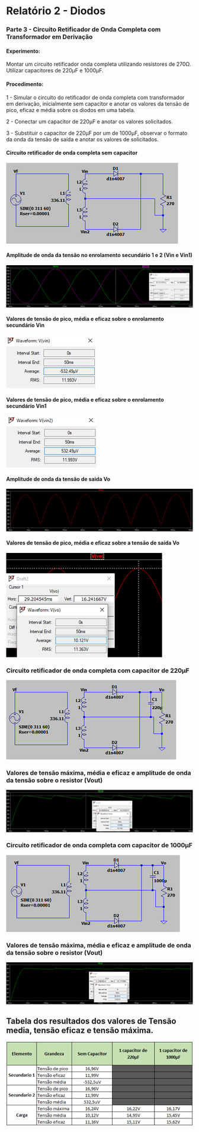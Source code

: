 # Relatório 2 - Diodos

### Parte 3 - Circuito Retificador de Onda Completa com Transformador em Derivação

#### Experimento:

Montar um circuito retificador onda completa utilizando resistores de 270Ω.
Utilizar capacitores de 220μF e 1000μF.

#### Procedimento:

1 - Simular o circuito do retificador de onda completa com transformador em derivação, inicialmente sem capacitor e anotar os valores da tensão de pico, eficaz e média sobre os diodos em uma tabela.

2 - Conectar um capacitor de 220μF e anotar os valores solicitados.

3 - Substituir o capacitor de 220μF por um de 1000μF, observar o formato da onda da tensão de saída e anotar os valores de solicitados.

#### Circuito retificador de onda completa sem capacitor

![nome](/relatorio_eletronica_1/circuitoderi.png)

#### Amplitude de onda da tensão no enrolamento secundário 1 e 2 (Vin e Vin1)

![nome](/relatorio_eletronica_1/vin1vin2.png)

#### Valores de tensão de pico, média e eficaz sobre o enrolamento secundário Vin

![nome](/relatorio_eletronica_1/vinbla.png)

#### Valores de tensão de pico, média e eficaz sobre o enrolamento secundário Vin1

![nome](/relatorio_eletronica_1/vin1bla.png)

#### Amplitude de onda da tensão de saida Vo

![nome](/relatorio_eletronica_1/vobla.png)

#### Valores de tensão de pico, média e eficaz sobre a tensão de saída Vo

![nome](/relatorio_eletronica_1/vobla1.png)

### Circuito retificador de onda completa com capacitor de 220μF

![nome](/relatorio_eletronica_1/capacibla.png)

### Valores de tensão máxima, média e eficaz e amplitude de onda da tensão sobre o resistor (Vout)

![nome](/relatorio_eletronica_1/voutbla.png)

### Circuito retificador de onda completa com capacitor de 1000μF

![nome](/relatorio_eletronica_1/vo2bla.png)

### Valores de tensão máxima, média e eficaz e amplitude de onda da tensão sobre o resistor (Vout)

![nome](/relatorio_eletronica_1/vout2bla.png)

## Tabela dos resultados dos valores de Tensão media, tensão eficaz e tensão máxima.

![nome](/relatorio_eletronica_1/planilha3.png)
